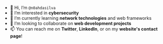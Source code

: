 - 👋 Hi, I’m ```@n0ahdasilva```
- 👀 I’m interested in **cybersecurity**
- 🌱 I’m currently learning **network technologies** and web frameworks
- 💞️ I’m looking to collaborate on **web development projects**
- 📫 You can reach me on **Twitter**, **LinkedIn**, or on my **website's contact page**!

<!---
n0ahdasilva/n0ahdasilva is a ✨ special ✨ repository because its `README.md` (this file) appears on your GitHub profile.
You can click the Preview link to take a look at your changes.
--->
